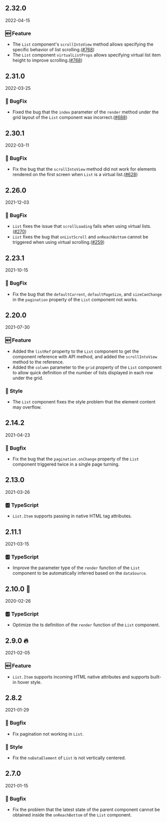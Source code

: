 ## 2.32.0

2022-04-15

### 🆕 Feature

- The `List` component's `scrollIntoView` method allows specifying the specific behavior of list scrolling.([#768](https://github.com/arco-design/arco-design/pull/768))
- The `List` component `virtualListProps` allows specifying virtual list item height to improve scrolling.([#768](https://github.com/arco-design/arco-design/pull/768))

## 2.31.0

2022-03-25

### 🐛 BugFix

- Fixed the bug that the `index` parameter of the `render` method under the grid layout of the `List` component was incorrect.([#688](https://github.com/arco-design/arco-design/pull/688))

## 2.30.1

2022-03-11

### 🐛 BugFix

- Fix the bug that the `scrollIntoView` method did not work for elements rendered on the first screen when `List` is a virtual list.([#628](https://github.com/arco-design/arco-design/pull/628))

## 2.26.0

2021-12-03

### 🐛 BugFix

- `List` fixes the issue that `scrollLoading` fails when using virtual lists.([#270](https://github.com/arco-design/arco-design/pull/270))
- `List` fixes the bug that `onListScroll` and `onReachBottom` cannot be triggered when using virtual scrolling.([#259](https://github.com/arco-design/arco-design/pull/259))

## 2.23.1

2021-10-15

### 🐛 BugFix

- Fix the bug that the `defaultCurrent`, `defaultPageSize`, and `sizeCanChange` in the `pagination` property of the `List` component not works.

## 2.20.0

2021-07-30

### 🆕 Feature

- Added the `listRef` property to the `List` component to get the component reference with API method, and added the `scrollIntoView` method to the reference.
- Added the `column` parameter to the `grid` property of the `List` component to allow quick definition of the number of lists displayed in each row under the grid.

### 💅 Style

- The `List` component fixes the style problem that the element content may overflow.



## 2.14.2

2021-04-23

### 🐛 Bugfix

- Fix the bug that the `pagination.onChange` property of the `List` component triggered twice in a single page turning.

## 2.13.0

2021-03-26

### 🆎 TypeScript

- `List.Item` supports passing in native HTML tag attributes.



## 2.11.1

2021-03-15

### 🆎 TypeScript

- Improve the parameter type of the `render` function of the `List` component to be automatically inferred based on the `dataSource`.



## 2.10.0 🏮

2020-02-26

### 🆎 TypeScript

- Optimize the ts definition of the `render` function of the `List` component.



## 2.9.0 🔥

2021-02-05

### 🆕 Feature

- `List.Item` supports incoming HTML native attributes and supports built-in hover style.

## 2.8.2

2021-01-29

### 🐛 Bugfix

- Fix pagination not working in `List`.



### 💅 Style

- Fix the `noDataElement` of `List` is not vertically centered.



## 2.7.0

2021-01-15

### 🐛 Bugfix

- Fix the problem that the latest state of the parent component cannot be obtained inside the `onReachBottom` of the `List` component.

